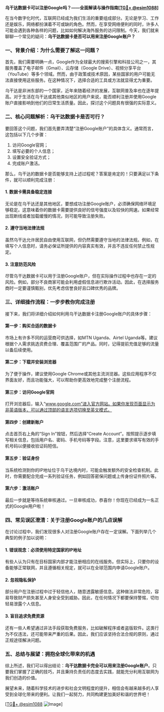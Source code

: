 **乌干达数据卡可以注册Google吗？——全面解读与操作指南[[TG💪+ @esim1088](https://t.me/s/esim1088)]**

在当今数字化时代，互联网已经成为我们生活的重要组成部分。无论是学习、工作还是娱乐，网络都扮演着不可或缺的角色。然而，在享受网络便利的同时，许多人可能会遇到各种各样的问题，比如如何解决海外服务的访问限制。今天，我们就来聊聊一个常见的疑问：**乌干达数据卡是否可以用来注册Google账户？**

### 一、背景介绍：为什么需要了解这一问题？

首先，我们需要明确一点，Google作为全球最大的搜索引擎和科技公司之一，其服务覆盖了电子邮件（Gmail）、云存储（Google Drive）、视频分享平台（YouTube）等多个领域。然而，由于政策或技术原因，某些国家的用户可能无法直接使用这些服务。在这种情况下，选择合适的工具或方法就显得尤为重要。

乌干达是非洲东部的一个国家，近年来随着经济的发展，互联网普及率也在逐年提高。对于生活在乌干达或其他类似地区的用户来说，能否顺利注册并使用Google账户直接影响到他们的日常生活质量。因此，探讨这个问题具有很强的实际意义。

### 二、核心问题解析：乌干达数据卡是否可行？

要回答这个问题，我们首先要弄清楚“注册Google账户”的具体含义。通常而言，这包括以下几个步骤：
1. 访问Google官网；
2. 填写必要的个人信息；
3. 设置安全验证方式；
4. 完成账户激活。

那么，乌干达的数据卡是否能够支持上述过程呢？答案是肯定的！只要满足以下条件，就可以顺利完成注册：

#### 1. 数据卡需具备稳定连接
无论是在乌干达还是其他地区，要想成功注册Google账户，必须确保网络环境足够稳定。这意味着你的数据卡需要提供良好的信号强度以及较快的网速。如果经常出现断线或者加载缓慢的情况，则可能导致注册失败。

#### 2. 遵守当地法律法规
虽然乌干达允许居民自由使用互联网，但仍然需要遵守当地的法律法规。例如，在填写个人信息时，请务必保证所提供的内容真实有效，并且不违反任何禁止性规定。

#### 3. 注意防范风险
尽管乌干达数据卡可以用于注册Google账户，但在实际操作过程中也存在一定的风险。例如，部分不良商家可能会利用虚假信息进行欺诈活动。因此，在选择服务商时一定要谨慎甄别，优先考虑信誉良好且口碑优秀的品牌。

### 三、详细操作流程：一步步教你完成注册

接下来，我们将详细介绍如何利用乌干达数据卡注册Google账户的具体步骤：

#### 第一步：购买合适的数据卡
市场上有许多不同的运营商可供选择，如MTN Uganda、Airtel Uganda等。建议根据个人需求挑选资费合理、覆盖范围广的产品。同时，记得提前充值足够的流量以备后续使用。

#### 第二步：下载并安装浏览器
为了便于操作，建议使用Google Chrome或其他主流浏览器。这些应用程序不仅界面友好，而且功能强大，可以帮助你更高效地完成整个注册流程。

#### 第三步：访问Google官网
打开浏览器后，输入“www.google.com”进入官方网站。如果你发现页面显示为非英语版本，可以通过顶部的语言选项切换至英文模式。

#### 第四步：创建新账户
点击首页右上角的“Sign In”按钮，然后选择“Create Account”。按照提示逐步填写相关信息，包括用户名、密码、手机号码等字段。注意，这里要求填写有效的手机号码以便接收验证码短信。

#### 第五步：验证身份
当系统检测到你的IP地址位于乌干达境内时，可能会触发额外的安全检查机制。此时，你需要配合完成一系列验证任务，例如回答密保问题或上传身份证件照片等。

#### 第六步：激活账户
最后一步就是等待系统审核通过。一旦审核成功，恭喜你！你现在已经成为一名正式的Google用户啦！

### 四、常见误区澄清：关于注册Google账户的几点误解

在讨论过程中，我们发现很多人对注册Google账户存在一定误解。下面列举几个典型的例子加以说明：

#### 1. 错误观念：必须使用特定国家的IP地址
有些人认为只有在目标国家内部才能注册相应的在线服务。但实际上，只要你的设备能够正常联网，并且遵循相关规定，就可以在全球范围内申请Google账户。

#### 2. 忽视隐私保护
部分用户在注册过程中过于轻信他人，随意透露敏感信息。这种做法非常危险，容易导致财产损失甚至人身安全受到威胁。因此，在任何情况下都要保持警惕，切勿轻易泄露个人信息。

#### 3. 盲目追求免费资源
还有一些人希望通过非法手段获取免费服务，比如破解程序或者盗版软件。这类行为不仅违法，还可能带来严重的后果。因此，我们应该坚持合法合规的原则，通过正规途径解决问题。

### 五、总结与展望：拥抱全球化带来的机遇

综上所述，我们可以得出结论：**乌干达数据卡完全可以用来注册Google账户**。只要我们掌握了正确的技巧，并且秉持负责任的态度去实践，就能充分利用互联网为我们创造的价值。

展望未来，随着科学技术的进步和社会文明程度的提升，相信会有越来越多的人享受到全球化带来的便利。让我们一起努力，共同构建更加美好和谐的世界吧！

[[TG💪+ @esim1088](https://t.me/s/esim1088) ![Image](https://i.postimg.cc/4NQfJmqS/Snipaste-2025-05-13-00-14-12.png)]